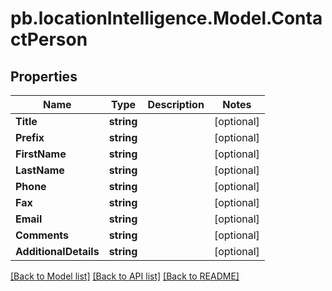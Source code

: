 # pb.locationIntelligence.Model.ContactPerson
## Properties

Name | Type | Description | Notes
------------ | ------------- | ------------- | -------------
**Title** | **string** |  | [optional] 
**Prefix** | **string** |  | [optional] 
**FirstName** | **string** |  | [optional] 
**LastName** | **string** |  | [optional] 
**Phone** | **string** |  | [optional] 
**Fax** | **string** |  | [optional] 
**Email** | **string** |  | [optional] 
**Comments** | **string** |  | [optional] 
**AdditionalDetails** | **string** |  | [optional] 

[[Back to Model list]](../README.md#documentation-for-models) [[Back to API list]](../README.md#documentation-for-api-endpoints) [[Back to README]](../README.md)

